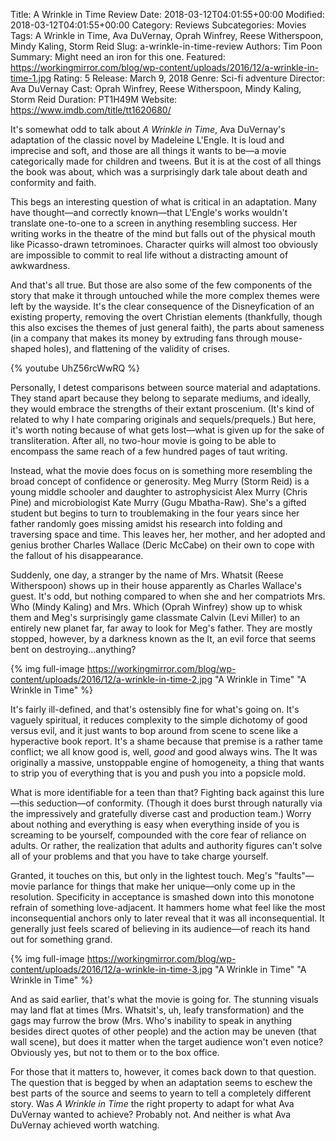 Title: A Wrinkle in Time Review
Date: 2018-03-12T04:01:55+00:00
Modified: 2018-03-12T04:01:55+00:00
Category: Reviews
Subcategories: Movies
Tags: A Wrinkle in Time, Ava DuVernay, Oprah Winfrey, Reese Witherspoon, Mindy Kaling, Storm Reid
Slug: a-wrinkle-in-time-review
Authors: Tim Poon
Summary: Might need an iron for this one.
Featured: https://workingmirror.com/blog/wp-content/uploads/2016/12/a-wrinkle-in-time-1.jpg
Rating: 5
Release: March 9, 2018
Genre: Sci-fi adventure
Director: Ava DuVernay
Cast: Oprah Winfrey, Reese Witherspoon, Mindy Kaling, Storm Reid
Duration: PT1H49M
Website: https://www.imdb.com/title/tt1620680/

It's somewhat odd to talk about *A Wrinkle in Time*, Ava DuVernay's adaptation of the classic novel by Madeleine L'Engle. It is loud and imprecise and soft, and those are all things it wants to be—a movie categorically made for children and tweens. But it is at the cost of all things the book was about, which was a surprisingly dark tale about death and conformity and faith.

This begs an interesting question of what is critical in an adaptation. Many have thought—and correctly known—that L'Engle's works wouldn't translate one-to-one to a screen in anything resembling success. Her writing works in the theatre of the mind but falls out of the physical mouth like Picasso-drawn tetrominoes. Character quirks will almost too obviously are impossible to commit to real life without a distracting amount of awkwardness.

And that's all true. But those are also some of the few components of the story that make it through untouched while the more complex themes were left by the wayside. It's the clear consequence of the Disneyfication of an existing property, removing the overt Christian elements (thankfully, though this also excises the themes of just general faith), the parts about sameness (in a company that makes its money by extruding fans through mouse-shaped holes), and flattening of the validity of crises.

{% youtube UhZ56rcWwRQ %}

Personally, I detest comparisons between source material and adaptations. They stand apart because they belong to separate mediums, and ideally, they would embrace the strengths of their extant proscenium. (It's kind of related to why I hate comparing originals and sequels/prequels.) But here, it's worth noting because of what gets lost—what is given up for the sake of transliteration. After all, no two-hour movie is going to be able to encompass the same reach of a few hundred pages of taut writing.

Instead, what the movie does focus on is something more resembling the broad concept of confidence or generosity. Meg Murry (Storm Reid) is a young middle schooler and daughter to astrophysicist Alex Murry (Chris Pine) and microbiologist Kate Murry (Gugu Mbatha-Raw). She's a gifted student but begins to turn to troublemaking in the four years since her father randomly goes missing amidst his research into folding and traversing space and time. This leaves her, her mother, and her adopted and genius brother Charles Wallace (Deric McCabe) on their own to cope with the fallout of his disappearance.

Suddenly, one day, a stranger by the name of Mrs. Whatsit (Reese Witherspoon) shows up in their house apparently as Charles Wallace's guest. It's odd, but nothing compared to when she and her compatriots Mrs. Who (Mindy Kaling) and Mrs. Which (Oprah Winfrey) show up to whisk them and Meg's surprisingly game classmate Calvin (Levi Miller) to an entirely new planet far, far away to look for Meg's father. They are mostly stopped, however, by a darkness known as the It, an evil force that seems bent on destroying...anything?

{% img full-image https://workingmirror.com/blog/wp-content/uploads/2016/12/a-wrinkle-in-time-2.jpg "A Wrinkle in Time" "A Wrinkle in Time" %}

It's fairly ill-defined, and that's ostensibly fine for what's going on. It's vaguely spiritual, it reduces complexity to the simple dichotomy of good versus evil, and it just wants to bop around from scene to scene like a hyperactive book report. It's a shame because that premise is a rather tame conflict; we all know good is, well, *good* and good always wins. The It was originally a massive, unstoppable engine of homogeneity, a thing that wants to strip you of everything that is you and push you into a popsicle mold.

What is more identifiable for a teen than that? Fighting back against this lure—this seduction—of conformity. (Though it does burst through naturally via the impressively and gratefully diverse cast and production team.) Worry about nothing and everything is easy when everything inside of you is screaming to be yourself, compounded with the core fear of reliance on adults. Or rather, the realization that adults and authority figures can't solve all of your problems and that you have to take charge yourself.

Granted, it touches on this, but only in the lightest touch. Meg's "faults"—movie parlance for things that make her unique—only come up in the resolution. Specificity in acceptance is smashed down into this monotone refrain of something love-adjacent. It hammers home what feel like the most inconsequential anchors only to later reveal that it was all inconsequential. It generally just feels scared of believing in its audience—of reach its hand out for something grand.

{% img full-image https://workingmirror.com/blog/wp-content/uploads/2016/12/a-wrinkle-in-time-3.jpg "A Wrinkle in Time" "A Wrinkle in Time" %}

And as said earlier, that's what the movie is going for. The stunning visuals may land flat at times (Mrs. Whatsit's, uh, leafy transformation) and the gags may furrow the brow (Mrs. Who's inability to speak in anything besides direct quotes of other people) and the action may be uneven (that wall scene), but does it matter when the target audience won't even notice? Obviously yes, but not to them or to the box office.

For those that it matters to, however, it comes back down to that question. The question that is begged by when an adaptation seems to eschew the best parts of the source and seems to yearn to tell a completely different story. Was *A Wrinkle in Time* the right property to adapt for what Ava DuVernay wanted to achieve? Probably not. And neither is what Ava DuVernay achieved worth watching.
